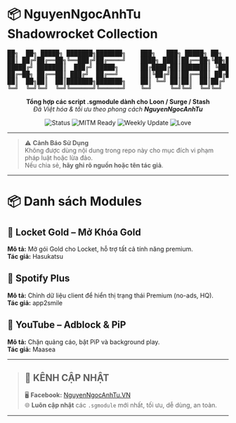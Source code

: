 # 📦 NguyenNgocAnhTu Shadowrocket Collection

<pre align="center">
██╗  ██╗ █████╗ ███████╗███████╗    ███╗   ███╗ █████╗ ██╗  ██╗
██║ ██╔╝██╔══██╗╚══███╔╝██╔════╝    ████╗ ████║██╔══██╗╚██╗██╔╝
█████╔╝ ███████║  ███╔╝ █████╗      ██╔████╔██║███████║ ╚███╔╝ 
██╔═██╗ ██╔══██║ ███╔╝  ██╔══╝      ██║╚██╔╝██║██╔══██║ ██╔██╗ 
██║  ██╗██║  ██║███████╗███████╗    ██║ ╚═╝ ██║██║  ██║██╔╝ ██╗
╚═╝  ╚═╝╚═╝  ╚═╝╚══════╝╚══════╝    ╚═╝     ╚═╝╚═╝  ╚═╝╚═╝  ╚═╝
</pre>

<p align="center">
  <b>Tổng hợp các script .sgmodule dành cho Loon / Surge / Stash</b><br>
  <i>Đã Việt hóa & tối ưu theo phong cách <b>NguyenNgocAnhTu</b></i>
</p>

<p align="center">
  <img src="https://img.shields.io/badge/Status-Active-brightgreen?style=for-the-badge&logo=github" alt="Status">
  <img src="https://img.shields.io/badge/MITM-Ready-blue?style=for-the-badge" alt="MITM Ready">
  <img src="https://img.shields.io/badge/Update-Weekly-orange?style=for-the-badge" alt="Weekly Update">
  <img src="https://img.shields.io/badge/Made%20with-❤️-ff69b4?style=for-the-badge" alt="Love">
</p>

---

> ⚠️ **Cảnh Báo Sử Dụng**  
> Không được dùng nội dung trong repo này cho mục đích vi phạm pháp luật hoặc lừa đảo.  
> Nếu chia sẻ, **hãy ghi rõ nguồn hoặc tên tác giả**.

---
# 📦 Danh sách Modules

## 🏅 Locket Gold – Mở Khóa Gold
**Mô tả:** Mở gói Gold cho Locket, hỗ trợ tất cả tính năng premium.  
**Tác giả:** Hasukatsu

## 🎵 Spotify Plus
**Mô tả:** Chỉnh dữ liệu client để hiển thị trạng thái Premium (no-ads, HQ).  
**Tác giả:** app2smile

## 🎥 YouTube – Adblock & PiP
**Mô tả:** Chặn quảng cáo, bật PiP và background play.  
**Tác giả:** Maasea

---

> ## 📢 KÊNH CẬP NHẬT  
> 🖥 **Facebook:** [NguyenNgocAnhTu.VN](https://www.facebook.com/NguyenNgocAnhTu.VN)  
> 🌐 **Luôn cập nhật** các `.sgmodule` mới nhất, tối ưu, dễ dùng, an toàn.  

---
